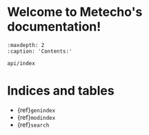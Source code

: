# Welcome to Metecho's documentation!

```{toctree}
:maxdepth: 2
:caption: 'Contents:'

api/index
```

# Indices and tables

- {ref}`genindex`
- {ref}`modindex`
- {ref}`search`
